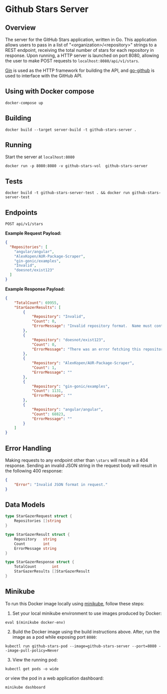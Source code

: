 # Github Stars Server

## Overview
The server for the GitHub Stars application, written in Go.  This application allows users
to pass in a list of "\<organization>/\<repository>" strings to a REST endpoint, receiving the total number
of stars for each repository in response.  Upon running, a HTTP server is launched on port 8080, allowing the user to 
make POST requests to `localhost:8080/api/v1/stars`.

[Gin](https://github.com/gin-gonic/gin) is used as the HTTP framework for building the API, and
[go-github](https://github.com/google/go-github) is used to interface with the GitHub API.

## Using with Docker compose
```
docker-compose up
```

## Building
```
docker build --target server-build -t github-stars-server .
```

## Running
Start the server at `localhost:8080`
```
docker run -p 8080:8080 -v github-stars-vol  github-stars-server
```

## Tests
```
docker build -t github-stars-server-test . && docker run github-stars-server-test
```

## Endpoints
```
POST api/v1/stars
```

**Example Request Payload:**
```json
{
  "Repositories": [
    "angular/angular",
    "AlexKopen/AUR-Package-Scraper",
    "gin-gonic/examples",
    "Invalid",
    "doesnot/exist123"
  ]
}
```

**Example Response Payload:**
```json
{
    "TotalCount": 69955,
    "StarGazerResults": [
        {
            "Repository": "Invalid",
            "Count": 0,
            "ErrorMessage": "Invalid repository format.  Name must contain an owner and repo separated by a '/'."
        },
        {
            "Repository": "doesnot/exist123",
            "Count": 0,
            "ErrorMessage": "There was an error fetching this repository information from GitHub. Make sure the repository exists and the owner and repo name is correct."
        },
        {
            "Repository": "AlexKopen/AUR-Package-Scraper",
            "Count": 1,
            "ErrorMessage": ""
        },
        {
            "Repository": "gin-gonic/examples",
            "Count": 1131,
            "ErrorMessage": ""
        },
        {
            "Repository": "angular/angular",
            "Count": 68823,
            "ErrorMessage": ""
        }
    ]
}
```

## Error Handling
Making requests to any endpoint other than `\stars` will result in a 404 response.  Sending an invalid JSON string in the request body will result in the following 400 response:
```json
{
    "Error": "Invalid JSON format in request."
}
```

## Data Models
```go
type StarGazerRequest struct {
	Repositories []string
}

type StarGazerResult struct {
	Repository   string
	Count        int
	ErrorMessage string
}

type StarGazerResponse struct {
	TotalCount       int
	StarGazerResults []StarGazerResult
}
```

## Minikube
To run this Docker image locally using [minikube](https://minikube.sigs.k8s.io/docs/), follow these steps:
1. Set your local minikube environment to use images produced by Docker:
```
eval $(minikube docker-env)
```

2. Build the Docker image using the build instructions above.  After, run the image as a pod while exposing port `8080`:
```
kubectl run github-stars-pod --image=github-stars-server --port=8080 --image-pull-policy=Never
```

3. View the running pod:
```
kubectl get pods -o wide
```

or view the pod in a web application dashboard:
```
minikube dashboard
```
